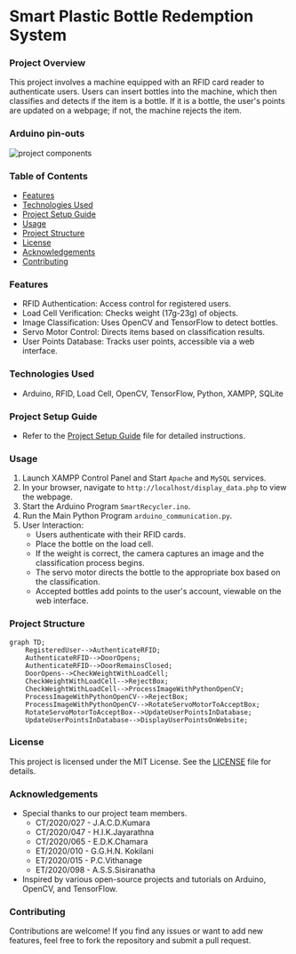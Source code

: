 # Smart Plastic Bottle Redemption System
### Project Overview
This project involves a machine equipped with an RFID card reader to authenticate users. Users can insert bottles into the machine, which then classifies and detects if the item is a bottle. If it is a bottle, the user's points are updated on a webpage; if not, the machine rejects the item.

### Arduino pin-outs
![project components](https://github.com/user-attachments/assets/3f1db13c-b262-45ed-8003-2cd44975840e)

### Table of Contents
* [Features](Features)
* [Technologies Used](Technologies_Used)
* [Project Setup Guide](Project_Setup_Guide)
* [Usage](Usage)
* [Project Structure](Project_Structure)
* [License](License)
* [Acknowledgements](Acknowledgements)
* [Contributing](Contributing)

### Features
* RFID Authentication: Access control for registered users.
* Load Cell Verification: Checks weight (17g-23g) of objects.
* Image Classification: Uses OpenCV and TensorFlow to detect bottles.
* Servo Motor Control: Directs items based on classification results.
* User Points Database: Tracks user points, accessible via a web interface.

### Technologies Used
* Arduino, RFID, Load Cell, OpenCV, TensorFlow, Python, XAMPP, SQLite

### Project Setup Guide
* Refer to the [Project Setup Guide](Smart-Plastic-Bottle-Redemption-System/Project%20Setup%20Guide.md) file for detailed instructions.

### Usage
1. Launch XAMPP Control Panel and Start ```Apache``` and ```MySQL``` services.
2. In your browser, navigate to ```http://localhost/display_data.php``` to view the webpage.
1. Start the Arduino Program ```SmartRecycler.ino```.
2. Run the Main Python Program ```arduino_communication.py```.
3. User Interaction:
   * Users authenticate with their RFID cards.
   * Place the bottle on the load cell.
   * If the weight is correct, the camera captures an image and the classification process begins.
   * The servo motor directs the bottle to the appropriate box based on the classification.
   * Accepted bottles add points to the user's account, viewable on the web interface.

### Project Structure
```mermaid
graph TD;
    RegisteredUser-->AuthenticateRFID;
    AuthenticateRFID-->DoorOpens;
    AuthenticateRFID-->DoorRemainsClosed;
    DoorOpens-->CheckWeightWithLoadCell;
    CheckWeightWithLoadCell-->RejectBox;
    CheckWeightWithLoadCell-->ProcessImageWithPythonOpenCV;
    ProcessImageWithPythonOpenCV-->RejectBox;
    ProcessImageWithPythonOpenCV-->RotateServoMotorToAcceptBox;
    RotateServoMotorToAcceptBox-->UpdateUserPointsInDatabase;
    UpdateUserPointsInDatabase-->DisplayUserPointsOnWebsite;
```
### License
This project is licensed under the MIT License. See the [LICENSE]() file for details.

### Acknowledgements
   * Special thanks to our project team members.
     * CT/2020/027 - J.A.C.D.Kumara
     * CT/2020/047 - H.I.K.Jayarathna
     * CT/2020/065 - E.D.K.Chamara
     * ET/2020/010 - G.G.H.N. Kokilani
     * ET/2020/015 - P.C.Vithanage
     * ET/2020/098 - A.S.S.Sisiranatha
   * Inspired by various open-source projects and tutorials on Arduino, OpenCV, and TensorFlow.

### Contributing
Contributions are welcome! If you find any issues or want to add new features, feel free to fork the repository and submit a pull request.
